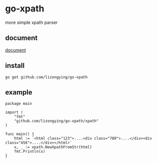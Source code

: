 # go-xpath

more simple xpath parser

## document

[document](https://pkg.go.dev/github.com/lizongying/go-xpath)

## install

```
go get github.com/lizongying/go-xpath
```

## example

```
package main

import (
	"fmt"
	"github.com/lizongying/go-xpath/xpath"
)

func main() {
	html := `<html class="123">....<div class="789">....</div><div class="456">....</div></html>`
	x, _ := xpath.NewXpathFromStr(html)
	fmt.Println(x)
}
```